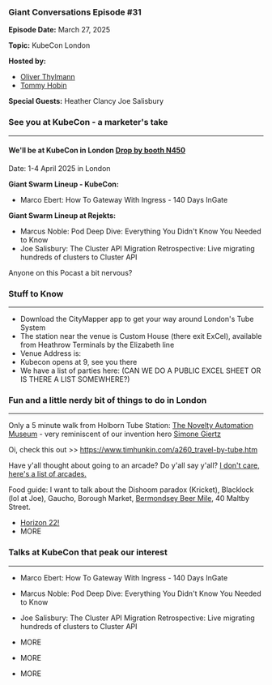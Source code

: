 ### Giant Conversations Episode #31

**Episode Date:** March 27, 2025

**Topic:**
KubeCon London

**Hosted by:** 

* [Oliver Thylmann](https://www.linkedin.com/in/thylmann/)
* [Tommy Hobin](https://www.linkedin.com/in/tommy-hobin/)

**Special Guests:**
Heather Clancy
Joe Salisbury


### See you at KubeCon - a marketer's take
------------------------------------------------------------------------------------------------------------------------------

#### We'll be at KubeCon in London [Drop by booth N450](https://events.linuxfoundation.org/kubecon-cloudnativecon-europe/)

Date: 1-4 April 2025 in London

**Giant Swarm Lineup - KubeCon:**
- Marco Ebert: How To Gateway With Ingress - 140 Days InGate

**Giant Swarm Lineup at Rejekts:**
- Marcus Noble: Pod Deep Dive: Everything You Didn't Know You Needed to Know
- Joe Salisbury: The Cluster API Migration Retrospective: Live migrating hundreds of clusters to Cluster API

Anyone on this Pocast a bit nervous?

### Stuff to Know
------------------------------------------------------------------------------------------------------------------------------

* Download the CityMapper app to get your way around London's Tube System
* The station near the venue is Custom House (there exit ExCel), available from Heathrow Terminals by the Elizabeth line
* Venue Address is:
* Kubecon opens at 9, see you there
* We have a list of parties here: (CAN WE DO A PUBLIC EXCEL SHEET OR IS THERE A LIST SOMEWHERE?)

### Fun and a little nerdy bit of things to do in London  
------------------------------------------------------------------------------------------------------------------------------

Only a 5 minute walk from Holborn Tube Station: [The Novelty Automation Museum](https://novelty-automation.com/) - very reminiscent of our invention hero [Simone Giertz](https://www.youtube.com/channel/UC3KEoMzNz8eYnwBC34RaKCQ)

Oi, check this out >> https://www.timhunkin.com/a260_travel-by-tube.htm

Have y'all thought about going to an arcade? Do y'all say y'all? [I don't care, here's a list of arcades.](https://londonist.com/london/best-of-london/where-to-play-arcade-games-in-london)

Food guide: I want to talk about the Dishoom paradox (Kricket), Blacklock (lol at Joe), Gaucho, Borough Market, [Bermondsey Beer Mile](https://www.bermondsey-beer-mile.co.uk/), 40 Maltby Street. 

- [Horizon 22!](https://horizon22.co.uk/) 
- MORE


### Talks at KubeCon that peak our interest 
------------------------------------------------------------------------------------------------------------------------------

- Marco Ebert: How To Gateway With Ingress - 140 Days InGate
  
- Marcus Noble: Pod Deep Dive: Everything You Didn't Know You Needed to Know
  
- Joe Salisbury: The Cluster API Migration Retrospective: Live migrating hundreds of clusters to Cluster API
  
- MORE
- MORE
- MORE




